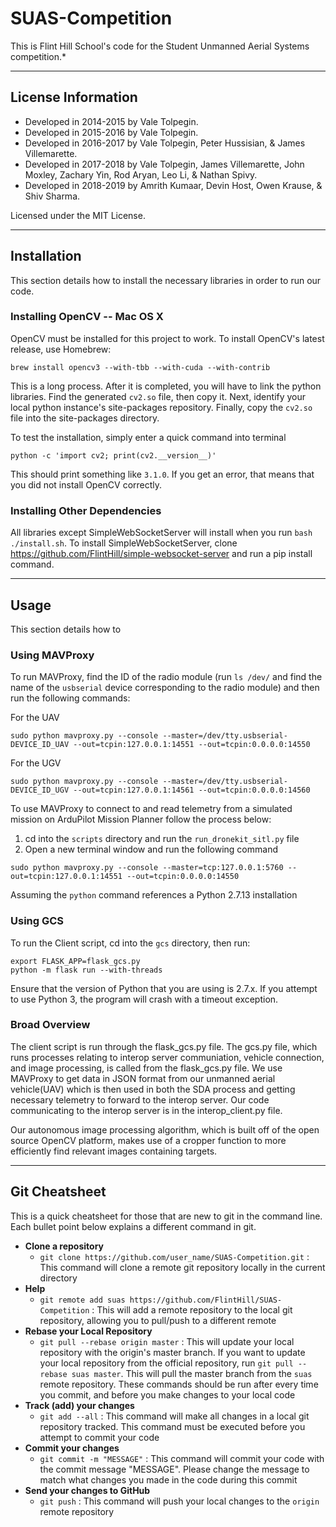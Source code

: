 # SUAS-Competition

This is Flint Hill School's code for the Student Unmanned Aerial Systems competition.*

---

## License Information
- Developed in 2014-2015 by Vale Tolpegin.
- Developed in 2015-2016 by Vale Tolpegin.
- Developed in 2016-2017 by Vale Tolpegin, Peter Hussisian, & James Villemarette.
- Developed in 2017-2018 by Vale Tolpegin, James Villemarette, John Moxley, Zachary Yin, Rod Aryan, Leo Li, & Nathan Spivy.
- Developed in 2018-2019 by Amrith Kumaar, Devin Host, Owen Krause, & Shiv Sharma.

Licensed under the MIT License.

---

## Installation

This section details how to install the necessary libraries in order to run our code.

### Installing OpenCV -- Mac OS X

OpenCV must be installed for this project to work. To install OpenCV's latest release, use Homebrew:

```
brew install opencv3 --with-tbb --with-cuda --with-contrib
```

This is a long process. After it is completed, you will have to link the python libraries. Find the generated ```cv2.so``` file, then copy it. Next, identify your local python instance's site-packages repository. Finally, copy the ```cv2.so``` file into the site-packages directory.

To test the installation, simply enter a quick command into terminal

```
python -c 'import cv2; print(cv2.__version__)'
```

This should print something like ```3.1.0```. If you get an error, that means that you did not install OpenCV correctly.

### Installing Other Dependencies

All libraries except SimpleWebSocketServer will install when you run ```bash ./install.sh```. To install SimpleWebSocketServer, clone https://github.com/FlintHill/simple-websocket-server and run a pip install command.

---

## Usage

This section details how to

### Using MAVProxy

To run MAVProxy, find the ID of the radio module (run ```ls /dev/``` and find the name of the ```usbserial``` device corresponding to the radio module) and then run the following commands:

For the UAV
```
sudo python mavproxy.py --console --master=/dev/tty.usbserial-DEVICE_ID_UAV --out=tcpin:127.0.0.1:14551 --out=tcpin:0.0.0.0:14550
```

For the UGV
```
sudo python mavproxy.py --console --master=/dev/tty.usbserial-DEVICE_ID_UGV --out=tcpin:127.0.0.1:14561 --out=tcpin:0.0.0.0:14560
```

To use MAVProxy to connect to and read telemetry from a simulated mission on ArduPilot Mission Planner follow the process below:

1. cd into the ```scripts``` directory and run the ```run_dronekit_sitl.py``` file
2. Open a new terminal window and run the following command

```
sudo python mavproxy.py --console --master=tcp:127.0.0.1:5760 --out=tcpin:127.0.0.1:14551 --out=tcpin:0.0.0.0:14550
```

Assuming the ```python``` command references a Python 2.7.13 installation

### Using GCS

To run the Client script, cd into the ```gcs``` directory, then run:

```
export FLASK_APP=flask_gcs.py
python -m flask run --with-threads
```

Ensure that the version of Python that you are using is 2.7.x. If you attempt to use Python 3, the program will crash with a timeout exception.


### Broad Overview
The client script is run through the flask_gcs.py file. The gcs.py file, which runs processes relating to interop server communiation, vehicle connection, and image processing, is called from the flask_gcs.py file. We use MAVProxy to get data in JSON format from our unmanned aerial vehicle(UAV) which is then used in both the SDA process and getting necessary telemetry to forward to the interop server. Our code communicating to the interop server is in the interop_client.py file.

Our autonomous image processing algorithm, which is built off of the open source OpenCV platform, makes use of a cropper function to more efficiently find relevant images containing targets.



---

## Git Cheatsheet

This is a quick cheatsheet for those that are new to git in the command line. Each bullet point below explains a different command in git.

- **Clone a repository**
   - ```git clone https://github.com/user_name/SUAS-Competition.git``` : This command will clone a remote git repository locally in the current directory
- **Help**
   - ```git remote add suas https://github.com/FlintHill/SUAS-Competition``` : This will add a remote repository to the local git repository, allowing you to pull/push to a different remote
- **Rebase your Local Repository**
   - ```git pull --rebase origin master``` : This will update your local repository with the origin's master branch. If you want to update your local repository from the official repository, run ```git pull --rebase suas master```. This will pull the master branch from the ```suas``` remote repository. These commands should be run after every time you commit, and before you make changes to your local code
- **Track (add) your changes**
   - ```git add --all``` : This command will make all changes in a local git repository tracked. This command must be executed before you attempt to commit your code
- **Commit your changes**
  - ```git commit -m "MESSAGE"``` : This command will commit your code with the commit message "MESSAGE". Please change the message to match what changes you made in the code during this commit
- **Send your changes to GitHub**
  - ```git push``` : This command will push your local changes to the ```origin``` remote repository
